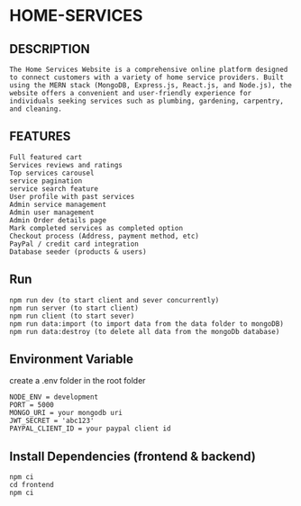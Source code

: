 # HOME-SERVICES

## DESCRIPTION

```
The Home Services Website is a comprehensive online platform designed to connect customers with a variety of home service providers. Built using the MERN stack (MongoDB, Express.js, React.js, and Node.js), the website offers a convenient and user-friendly experience for individuals seeking services such as plumbing, gardening, carpentry, and cleaning.
```

## FEATURES

```
Full featured cart
Services reviews and ratings
Top services carousel
service pagination
service search feature
User profile with past services
Admin service management
Admin user management
Admin Order details page
Mark completed services as completed option
Checkout process (Address, payment method, etc)
PayPal / credit card integration
Database seeder (products & users)
```

## Run

```
npm run dev (to start client and sever concurrently)
npm run server (to start client)
npm run client (to start sever)
npm run data:import (to import data from the data folder to mongoDB)
npm run data:destroy (to delete all data from the mongoDb database)

```
## Environment Variable

create a .env folder in the root folder
```
NODE_ENV = development
PORT = 5000
MONGO_URI = your mongodb uri
JWT_SECRET = 'abc123'
PAYPAL_CLIENT_ID = your paypal client id
```

## Install Dependencies (frontend & backend)

```
npm ci
cd frontend
npm ci
```

